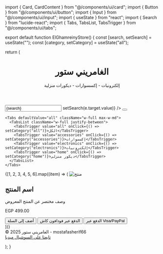 import { Card, CardContent } from "@/components/ui/card"; import { Button } from "@/components/ui/button"; import { Input } from "@/components/ui/input"; import { useState } from "react"; import { Search } from "lucide-react"; import { Tabs, TabsList, TabsTrigger } from "@/components/ui/tabs";

export default function ElGhamreinyStore() { const [search, setSearch] = useState(""); const [category, setCategory] = useState("all");

return ( <div className="min-h-screen bg-[#f9f9f9] text-gray-900 p-4"> <header className="text-center py-6"> <h1 className="text-4xl font-bold mb-2">الغامريني ستور</h1> <p className="text-lg">إلكترونيات - إكسسوارات - ديكورات منزلية</p> </header>

<div className="flex flex-col items-center gap-4 my-4">
    <div className="flex gap-2 w-full max-w-md">
      <Input
        placeholder="ابحث عن منتج..."
        value={search}
        onChange={(e) => setSearch(e.target.value)}
      />
      <Button><Search className="h-4 w-4" /></Button>
    </div>

    <Tabs defaultValue="all" className="w-full max-w-md">
      <TabsList className="w-full justify-between">
        <TabsTrigger value="all" onClick={() => setCategory("all")}>الكل</TabsTrigger>
        <TabsTrigger value="accessories" onClick={() => setCategory("accessories")}>إكسسوارات</TabsTrigger>
        <TabsTrigger value="electronics" onClick={() => setCategory("electronics")}>إلكترونيات</TabsTrigger>
        <TabsTrigger value="home" onClick={() => setCategory("home")}>ديكور منزلي</TabsTrigger>
      </TabsList>
    </Tabs>
  </div>

  <section className="grid grid-cols-1 sm:grid-cols-2 md:grid-cols-3 gap-4">
    {[1, 2, 3, 4, 5, 6].map((item) => (
      <Card key={item} className="rounded-2xl shadow-md">
        <CardContent className="p-4">
          <img src="https://via.placeholder.com/300x200" alt="منتج" className="rounded-xl mb-4" />
          <h2 className="text-xl font-semibold mb-2">اسم المنتج</h2>
          <p className="text-sm text-gray-600 mb-2">وصف مختصر عن المنتج المعروض</p>
          <p className="text-lg font-bold mb-2">EGP 499.00</p>
          <div className="flex flex-col gap-2">
            <Button className="w-full">أضف إلى السلة</Button>
            <Button variant="outline" className="w-full text-xs">الدفع عبر فودافون كاش</Button>
            <Button variant="outline" className="w-full text-xs">الدفع عبر Visa/PayPal</Button>
          </div>
        </CardContent>
      </Card>
    ))}
  </section>

  <footer className="text-center mt-12 text-sm text-gray-500">
    © 2025 الغامريني ستور - mostafasherif66<br/>
    <a href="https://instagram.com/mostafasherif66" target="_blank" className="underline">تابعنا على السوشيال ميديا</a>
  </footer>
</div>

); }

